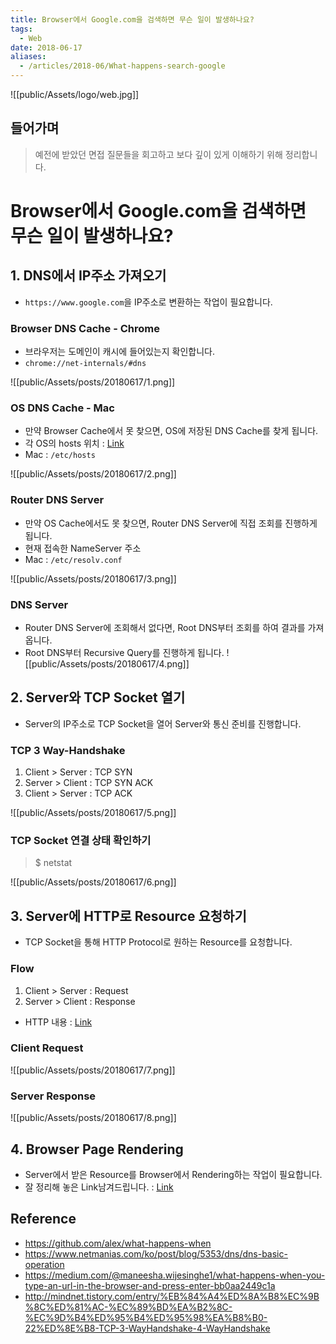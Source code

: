 ```yaml
---
title: Browser에서 Google.com을 검색하면 무슨 일이 발생하나요?
tags:
  - Web
date: 2018-06-17
aliases: 
  - /articles/2018-06/What-happens-search-google
---
```


![[public/Assets/logo/web.jpg]]

## 들어가며
> 예전에 받았던 면접 질문들을 회고하고 보다 깊이 있게 이해하기 위해 정리합니다.

# Browser에서 Google.com을 검색하면 무슨 일이 발생하나요?

## 1. DNS에서 IP주소 가져오기
- `https://www.google.com`을 IP주소로 변환하는 작업이 필요합니다.

### Browser DNS Cache - Chrome
- 브라우저는 도메인이 캐시에 들어있는지 확인합니다.
- `chrome://net-internals/#dns`

![[public/Assets/posts/20180617/1.png]]

### OS DNS Cache - Mac
- 만약 Browser Cache에서 못 찾으면, OS에 저장된 DNS Cache를 찾게 됩니다.
- 각 OS의 hosts 위치 : [Link](https://en.wikipedia.org/wiki/Hosts_%28file%29#Location_in_the_file_system)
- Mac : `/etc/hosts`

![[public/Assets/posts/20180617/2.png]]

### Router DNS Server
- 만약 OS Cache에서도 못 찾으면, Router DNS Server에 직접 조회를 진행하게 됩니다.
- 현재 접속한 NameServer 주소
- Mac : `/etc/resolv.conf`

![[public/Assets/posts/20180617/3.png]]

### DNS Server
- Router DNS Server에 조회해서 없다면, Root DNS부터 조회를 하여 결과를 가져옵니다.
- Root DNS부터 Recursive Query를 진행하게 됩니다.
![[public/Assets/posts/20180617/4.png]]

## 2. Server와 TCP Socket 열기
- Server의 IP주소로 TCP Socket을 열어 Server와 통신 준비를 진행합니다.

### TCP 3 Way-Handshake
1. Client > Server : TCP SYN
2. Server > Client : TCP SYN ACK
3. Client > Server : TCP ACK

![[public/Assets/posts/20180617/5.png]]

### TCP Socket 연결 상태 확인하기
> $ netstat

![[public/Assets/posts/20180617/6.png]]


## 3. Server에 HTTP로 Resource 요청하기
- TCP Socket을 통해 HTTP Protocol로 원하는 Resource를 요청합니다.

### Flow
1. Client > Server : Request
2. Server > Client : Response

- HTTP 내용 : [Link](https://developer.mozilla.org/ko/docs/Web/HTTP)

### Client Request

![[public/Assets/posts/20180617/7.png]]

### Server Response

![[public/Assets/posts/20180617/8.png]]

## 4. Browser Page Rendering
- Server에서 받은 Resource를 Browser에서 Rendering하는 작업이 필요합니다.
- 잘 정리해 놓은 Link남겨드립니다. : [Link](https://d2.naver.com/helloworld/59361)



## Reference
- <https://github.com/alex/what-happens-when>
- <https://www.netmanias.com/ko/post/blog/5353/dns/dns-basic-operation>
- <https://medium.com/@maneesha.wijesinghe1/what-happens-when-you-type-an-url-in-the-browser-and-press-enter-bb0aa2449c1a>
- <http://mindnet.tistory.com/entry/%EB%84%A4%ED%8A%B8%EC%9B%8C%ED%81%AC-%EC%89%BD%EA%B2%8C-%EC%9D%B4%ED%95%B4%ED%95%98%EA%B8%B0-22%ED%8E%B8-TCP-3-WayHandshake-4-WayHandshake>
